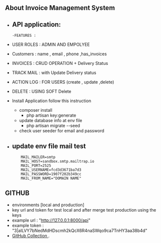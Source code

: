 
## About Invoice Management System

- API application:
  -    
      -FEATURES : 
- USER ROLES : ADMIN AND EMPOLYEE
- Customers : name , email , phone ,has_invoices
- INVOICES : CRUD OPERATION + Delivery Status
- TRACK MAIL : with Update Delivery status
- ACTION LOG : FOR USERS (create , update ,delete)
- DELETE : USING SOFT Delete 
- Install Application follow this instruction

  - composer install
    - php artisan key:generate
  - update database info at env file
    - php artisan migrate --seed
  - check user seeder for email and password 
  
- update env file mail test
  - 
          MAIL_MAILER=smtp
          MAIL_HOST=sandbox.smtp.mailtrap.io
          MAIL_PORT=2525
          MAIL_USERNAME=fcd3d3671ba7d3
          MAIL_PASSWORD=1907f202b349cc
          MAIL_FROM_NAME="DOMAIN NAME"

## GITHUB
- environments [local and production] 
- key url and token for test local and after merge test production using the keys 
- example url : "http://127.0.0.1:8000/api"
- example token : "3|aILVY7bNedMdHDscmh2kQcX6R4naSWqo9ca7TnHY3aa38b4d"
- [GitHub Collection ]().


